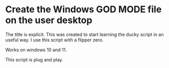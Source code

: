 # Create the Windows GOD MODE file on the user desktop

The title is explicit.
This was created to start learning the ducky script in an useful way. I use this script with a flipper zero.

Works on windows 10 and 11.

This script is plug and play.
